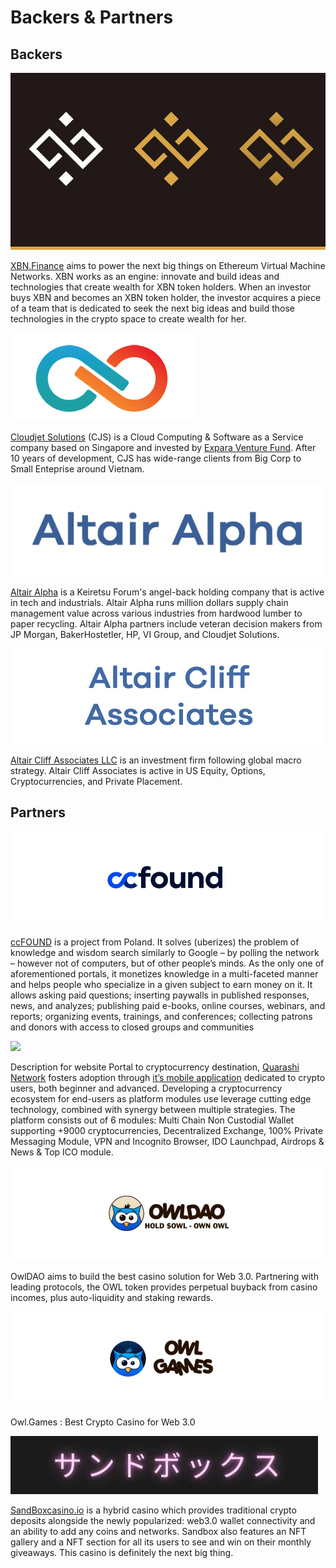 # Backers & Partners

## Backers&#x20;

![](.gitbook/assets/EulqY59XcAA2ljR.jpg)

[XBN.Finance](https://xbn.finance) aims to power the next big things on Ethereum Virtual Machine Networks. XBN works as an engine: innovate and build ideas and technologies that create wealth for XBN token holders. When an investor buys XBN and becomes an XBN token holder, the investor acquires a piece of a team that is dedicated to seek the next big ideas and build those technologies in the crypto space to create wealth for her.

![](<.gitbook/assets/Screen Shot 2021-11-08 at 8.22.18 PM.png>)

[Cloudjet Solutions](https://www.cloudjetsolutions.com) (CJS) is a Cloud Computing & Software as a Service company based on Singapore and invested by [Expara Venture Fund](https://www.expara.com). After 10 years of development, CJS has wide-range clients from Big Corp to Small Enteprise around Vietnam.&#x20;

![](<.gitbook/assets/Screen Shot 2021-11-08 at 8.17.47 PM.png>)

[Altair Alpha](https://altair-alpha.com) is a Keiretsu Forum's angel-back holding company that is active in tech and industrials. Altair Alpha runs million dollars supply chain management value across various industries from hardwood lumber to paper recycling. Altair Alpha partners include veteran decision makers from JP Morgan, BakerHostetler, HP, VI Group, and Cloudjet Solutions.

![](<.gitbook/assets/Logo - ACA.PNG>)

[Altair Cliff Associates LLC](https://www.altair-cliff.com) is an investment firm following global macro strategy.  Altair Cliff Associates is active in US Equity, Options, Cryptocurrencies, and Private Placement.

## Partners <a href="#backers" id="backers"></a>

![](.gitbook/assets/ccf.png)

[ccFOUND](https://ccfound.com) is a project from Poland. It solves (uberizes) the problem of knowledge and wisdom search similarly to Google – by polling the network – however not of computers, but of other people’s minds. As the only one of aforementioned portals, it monetizes knowledge in a multi-faceted manner and helps people who specialize in a given subject to earn money on it. It allows asking paid questions; inserting paywalls in published responses, news, and analyzes; publishing paid e-books, online courses, webinars, and reports; organizing events, trainings, and conferences; collecting patrons and donors with access to closed groups and communities

![](.gitbook/assets/Quarashi\_logo\_black3.png)

Description for website Portal to cryptocurrency destination, [Quarashi Network](https://quarashi.network) fosters adoption through [it’s mobile application](https://play.google.com/store/apps/details?id=com.ibt.quarashi) dedicated to crypto users, both beginner and advanced. Developing a cryptocurrency ecosystem for end-users as platform modules use leverage cutting edge technology, combined with synergy between multiple strategies. The platform consists out of 6 modules: Multi Chain Non Custodial Wallet supporting +9000 cryptocurrencies, Decentralized Exchange, 100% Private Messaging Module, VPN and Incognito Browser, IDO Launchpad, Airdrops & News & Top ICO module.

![](.gitbook/assets/OwlDAO.jpg)

OwlDAO aims to build the best casino solution for Web 3.0. Partnering with leading protocols, the OWL token provides perpetual buyback from casino incomes, plus auto-liquidity and staking rewards.

![](.gitbook/assets/OwlGames.jpg)

Owl.Games : Best Crypto Casino for Web 3.0

![](.gitbook/assets/Sandboxlogo.png)

[SandBoxcasino.io](https://sandboxcasino.io) is a hybrid casino which provides traditional crypto deposits alongside the newly popularized: web3.0 wallet connectivity and an ability to add any coins and networks. Sandbox also features an NFT gallery and a NFT section for all its users to see and win on their monthly giveaways. This casino is definitely the next big thing.
